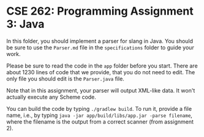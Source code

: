 # CSE 262: Programming Assignment 3: Java

In this folder, you should implement a parser for slang in Java.  You should
be sure to use the `Parser.md` file in the `specifications` folder to guide
your work.

Please be sure to read the code in the `app` folder before you start.  There
are about 1230 lines of code that we provide, that you do not need to edit.
The only file you should edit is the `Parser.java` file.

Note that in this assignment, your parser will output XML-like data.  It
won't actually execute any Scheme code.

You can build the code by typing `./gradlew build`.  To run it, provide a
file name, i.e., by typing `java -jar app/build/libs/app.jar -parse
filename`, where the filename is the output from a correct scanner (from
assignment 2).
